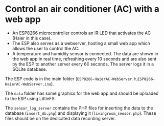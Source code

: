 # Control an air conditioner (AC) with a web app 

- An ESP8266 microcontroller controls an IR LED that activates the AC (Haier in this case).
- The ESP also serves as a webserver, hosting a small web app which allows the user to control the AC. 
- A temperature and humidity sensor is connected. The data are shown in the web app in real time, refreshing every 10 seconds and are also sent by the ESP to another server every 60 seconds. The server logs it in a SQLite database.

The ESP code is in the main folder (`ESP8266-HaierAC-WebServer.h`,`ESP8266-HaierAC-WebServer.ino`).

The `data` folder has some graphics for the web app and should be uploaded to the ESP using LittleFS.

The `sensor_log_server` contains the PHP files for inserting the data to the database (`insert_db.php`) and displaying it (`livingroom_sensor.php`). These files should be on the dedicated data recording server.
